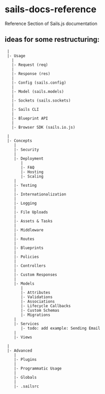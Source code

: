 # sails-docs-reference

Reference Section of Sails.js documentation



## ideas for some restructuring:


```
 |
 |- Usage
   |
   |- Request (req)
   |
   |- Response (res)
   |
   |- Config (sails.config)
   |
   |- Model (sails.models)
   |
   |- Sockets (sails.sockets)
   |
   |- Sails CLI
   |
   |- Blueprint API
   |
   |- Browser SDK (sails.io.js)

 |
 |- Concepts
    |
    |- Security
    |
    |- Deployment
       |
       |- FAQ
       |- Hosting
       |- Scaling
    |
    |- Testing
    |
    |- Internationalization
    |
    |- Logging
    |
    |- File Uploads
    |
    |- Assets & Tasks
    |
    |- Middleware
    |
    |- Routes
    |
    |- Blueprints
    |
    |- Policies
    |
    |- Controllers
    |
    |- Custom Responses
    |
    |- Models
       |
       |- Attributes
       |- Validations
       |- Associations
       |- Lifecycle Callbacks
       |- Custom Schemas
       |- Migrations
    |
    |- Services
       |- todo: add example: Sending Email
    |
    |- Views

 |
 |- Advanced
    |
    |- Plugins
    |
    |- Programmatic Usage
    |
    |- Globals
    |
    |- .sailsrc


```

<docmeta name="uniqueID" value="README541912">
<docmeta name="displayName" value="error">

